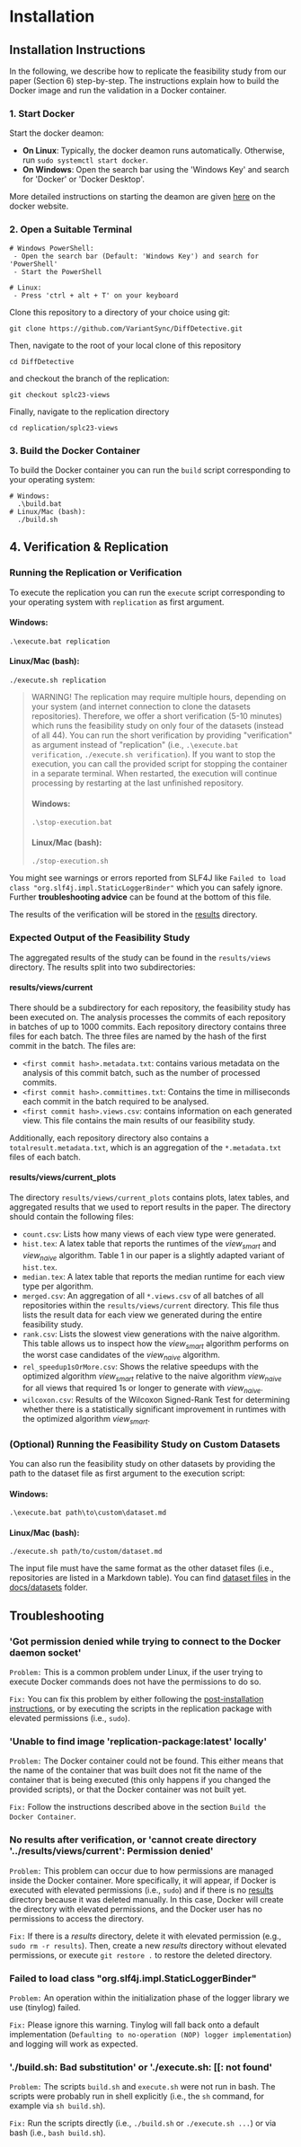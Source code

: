# Installation
## Installation Instructions
In the following, we describe how to replicate the feasibility study from our paper (Section 6) step-by-step.
The instructions explain how to build the Docker image and run the validation in a Docker container.

### 1. Start Docker

Start the docker deamon:

- **On Linux**: Typically, the docker deamon runs automatically. Otherwise, run `sudo systemctl start docker`.
- **On Windows**: Open the search bar using the 'Windows Key' and search for 'Docker' or 'Docker Desktop'.

More detailed instructions on starting the deamon are given [here](https://docs.docker.com/config/daemon/start/) on the docker website.

### 2. Open a Suitable Terminal
```
# Windows PowerShell:
 - Open the search bar (Default: 'Windows Key') and search for 'PowerShell'
 - Start the PowerShell

# Linux:
 - Press 'ctrl + alt + T' on your keyboard
```

Clone this repository to a directory of your choice using git:
```shell
git clone https://github.com/VariantSync/DiffDetective.git
```
Then, navigate to the root of your local clone of this repository
```shell
cd DiffDetective
```
and checkout the branch of the replication:
```shell
git checkout splc23-views
```
Finally, navigate to the replication directory
```shell
cd replication/splc23-views
```

### 3. Build the Docker Container
To build the Docker container you can run the `build` script corresponding to your operating system:
```
# Windows:
  .\build.bat
# Linux/Mac (bash):
  ./build.sh
```

## 4. Verification & Replication

### Running the Replication or Verification
To execute the replication you can run the `execute` script corresponding to your operating system with `replication` as first argument.

#### Windows:
`.\execute.bat replication`
#### Linux/Mac (bash):
`./execute.sh replication`

> WARNING!
> The replication may require multiple hours, depending on your system (and internet connection to clone the datasets repositories).
> Therefore, we offer a short verification (5-10 minutes) which runs the feasibility study on only four of the datasets (instead of all 44).
> You can run the short verification by providing "verification" as argument instead of "replication" (i.e., `.\execute.bat verification`,  `./execute.sh verification`).
> If you want to stop the execution, you can call the provided script for stopping the container in a separate terminal.
> When restarted, the execution will continue processing by restarting at the last unfinished repository.
> #### Windows:
> `.\stop-execution.bat`
> #### Linux/Mac (bash):
> `./stop-execution.sh`

You might see warnings or errors reported from SLF4J like `Failed to load class "org.slf4j.impl.StaticLoggerBinder"` which you can safely ignore.
Further **troubleshooting advice** can be found at the bottom of this file.

The results of the verification will be stored in the [results](results) directory.

### Expected Output of the Feasibility Study
The aggregated results of the study can be found in the `results/views` directory.
The results split into two subdirectories:

#### results/views/current

There should be a subdirectory for each repository, the feasibility study has been executed on.
The analysis processes the commits of each repository in batches of up to 1000 commits.
Each repository directory contains three files for each batch.
The three files are named by the hash of the first commit in the batch.
The files are:

- `<first commit hash>.metadata.txt`: contains various metadata on the analysis of this commit batch, such as the number of processed commits.
- `<first commit hash>.committimes.txt`: Contains the time in milliseconds each commit in the batch required to be analysed.
- `<first commit hash>.views.csv`: contains information on each generated view. This file contains the main results of our feasibility study.

Additionally, each repository directory also contains a `totalresult.metadata.txt`, which is an aggregation of the `*.metadata.txt` files of each batch.

#### results/views/current_plots

The directory `results/views/current_plots` contains plots, latex tables, and aggregated results that we used to report results in the paper. The directory should contain the following files:
- `count.csv`: Lists how many views of each view type were generated.
- `hist.tex`: A latex table that reports the runtimes of the $view_{smart}$ and $view_{naive}$ algorithm. Table 1 in our paper is a slightly adapted variant of `hist.tex`.
- `median.tex`: A latex table that reports the median runtime for each view type per algorithm.
- `merged.csv`: An aggregation of all `*.views.csv` of all batches of all repositories within the `results/views/current` directory. This file thus lists the result data for each view we generated during the entire feasibility study.
- `rank.csv`: Lists the slowest view generations with the naive algorithm. This table allows us to inspect how the $view_{smart}$ algorithm performs on the worst case candidates of the $view_{naive}$ algorithm.
- `rel_speedup1sOrMore.csv`: Shows the relative speedups with the optimized algorithm $view_{smart}$ relative to the naive algorithm $view_{naive}$ for all views that required 1s or longer to generate with $view_{naive}$.
- `wilcoxon.csv`: Results of the Wilcoxon Signed-Rank Test for determining whether there is a statistically significant improvement in runtimes with the optimized algorithm $view_{smart}$.

### (Optional) Running the Feasibility Study on Custom Datasets
You can also run the feasibility study on other datasets by providing the path to the dataset file as first argument to the execution script:

#### Windows:
`.\execute.bat path\to\custom\dataset.md`
#### Linux/Mac (bash):
`./execute.sh path/to/custom/dataset.md`

The input file must have the same format as the other dataset files (i.e., repositories are listed in a Markdown table). You can find [dataset files](../../docs/datasets/all.md) in the [docs/datasets](../../docs/datasets) folder.

## Troubleshooting

### 'Got permission denied while trying to connect to the Docker daemon socket'
`Problem:` This is a common problem under Linux, if the user trying to execute Docker commands does not have the permissions to do so.

`Fix:` You can fix this problem by either following the [post-installation instructions](https://docs.docker.com/engine/install/linux-postinstall/), or by executing the scripts in the replication package with elevated permissions (i.e., `sudo`).

### 'Unable to find image 'replication-package:latest' locally'
`Problem:` The Docker container could not be found. This either means that the name of the container that was built does not fit the name of the container that is being executed (this only happens if you changed the provided scripts), or that the Docker container was not built yet.

`Fix:` Follow the instructions described above in the section `Build the Docker Container`.

### No results after verification, or 'cannot create directory '../results/views/current': Permission denied'
`Problem:` This problem can occur due to how permissions are managed inside the Docker container. More specifically, it will appear, if Docker is executed with elevated permissions (i.e., `sudo`) and if there is no [results](results) directory because it was deleted manually. In this case, Docker will create the directory with elevated permissions, and the Docker user has no permissions to access the directory.

`Fix:` If there is a _results_ directory, delete it with elevated permission (e.g., `sudo rm -r results`).
Then, create a new _results_ directory without elevated permissions, or execute `git restore .` to restore the deleted directory.

### Failed to load class "org.slf4j.impl.StaticLoggerBinder"
`Problem:` An operation within the initialization phase of the logger library we use (tinylog) failed.

`Fix:` Please ignore this warning. Tinylog will fall back onto a default implementation (`Defaulting to no-operation (NOP) logger implementation`) and logging will work as expected.

### './build.sh: Bad substitution' or './execute.sh: [[: not found'

`Problem:` The scripts `build.sh` and `execute.sh` were not run in bash. The scripts were probably run in shell explicitly (i.e., the `sh` command, for example via `sh build.sh`).

`Fix:` Run the scripts directly (i.e., `./build.sh` or `./execute.sh ...`) or via bash (i.e., `bash build.sh`).
